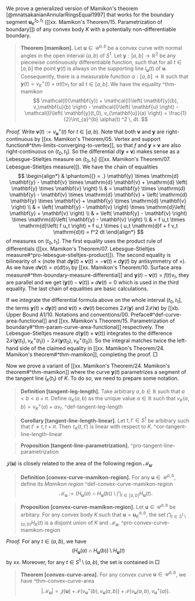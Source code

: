 We prove a generalized version of Mamikon's theorem [@mnatsakanianAnnularRingsEqual1997] that works for the boundary segment $\mathbf{u}_K^{t_0, t_1}$ ([[xx. Mamikon's Theorem/15. Parametrization of boundary]]) of any convex body $K$ with a potentially non-differentiable boundary.

> __Theorem [mamikon].__ Let $\mathbf{u} \in \mathcal{U}^{a, b}$ be a convex curve with normal angles in the open interval $(a, b)$ of $S^1$. Let $\mathbf{y} : [a, b] \to \mathbb{R}^2$ be any piecewise continuously differentiable function, such that for all $t \in [a, b]$ the point $\mathbf{y}(t)$ is always on the supporting line $l_\mathbf{u}(t)$ of $\mathbf{u}$. Consequently, there is a measurable function $\alpha : [a, b] \to \mathbb{R}$ such that $\mathbf{y}(t) = v_K^+(t) + \alpha(t)v_t$ for all $t \in [a, b]$. We have the equality ^thm-mamikon
$$
\mathcal{I}(\mathbf{y}) + \mathcal{I}\left( \mathbf{y}(b), v_\mathbf{u}(b) \right) - \mathcal{I}\left( \mathbf{u} \right)  - \mathcal{I}\left( \mathbf{y}(t_0), v_{\mathbf{u}}(a) \right) =  \frac{1}{2}\int_{a}^{b} \alpha(t) ^2 \, dt.
$$

_Proof._ Write $\mathbf{v}(t) := v_\mathbf{u}^+(t)$ for $t \in [a, b)$. Note that both $\mathbf{v}$ and $\mathbf{y}$ are right-continuous by [[xx. Mamikon's Theorem/05. Vertex and support function#^thm-limits-converging-to-vertex]], so that $f$ and $\mathbf{y} \times \mathbf{v}$ are also right-continuous on $(t_0, t_1]$. So the differential $d(\mathbf{y} \times \mathbf{v})$ makes sense as a Lebesgue-Stieltjes measure on $(t_0, t_1]$ ([[xx. Mamikon's Theorem/07. Lebesgue-Stieltjes measure]]). We have the chain of equalities
$$
\begin{align*}
& \phantom{{} = .} \mathbf{y} \times \mathrm{d} \mathbf{y} - \mathbf{v} \times \mathrm{d} \mathbf{v} + \mathrm{d} \left( \mathbf{y} \times \mathbf{v} \right)  \\
& = \mathbf{y} \times \mathrm{d} \mathbf{y} - \mathbf{v} \times \mathrm{d} \mathbf{v} + \left( \mathrm{d} \mathbf{y} \times \mathbf{v} + \mathbf{y} \times \mathrm{d} \mathbf{v}  \right)  \\
& = \left( \mathbf{y} - \mathbf{v} \right) \times \mathrm{d}\left( \mathbf{y} + \mathbf{v} \right)  \\
& = \left( \mathbf{y} - \mathbf{v} \right) \times \mathrm{d}\left( \mathbf{y} - \mathbf{v} \right)  \\
& = f u_t \times \mathrm{d}\left( f u_t \right) = f u_t \times ( u_t \mathrm{d}f + f v_t \mathrm{d}t) = f^2 dt
\end{align*}
$$
of measures on $(t_0, t_1]$. The first equality uses the product rule of differentials ([[xx. Mamikon's Theorem/07. Lebesgue-Stieltjes measure#^pro-lebesgue-stieltjes-product]]). The second equality is bilinearity of $\times$ (note that $d \mathbf{y}(t) \times \mathbf{v}(t) = - \mathbf{v}(t) \times d \mathbf{y}(t)$ by antisymmetry of $\times$). As we have $d \mathbf{v}(t) = \sigma(dt)v_t$ by [[xx. Mamikon's Theorem/10. Surface area measure#^thm-boundary-measure-differential]] and $\mathbf{y}(t) - \mathbf{v}(t) = f(t)v_t$, they are parallel and we get $(\mathbf{y}(t) - \mathbf{v}(t)) \times d \mathbf{v}(t) = 0$ which is used in the third equality. The last chain of equalities are basic calculations.

If we integrate the differential formula above on the whole interval $(t_0, t_1]$, the terms $\mathbf{y}(t) \times d \mathbf{y}(t)$ and $\mathbf{v}(t) \times d \mathbf{v}(t)$ becomes $2 \mathcal{I}(\mathbf{y})$ and $2 \mathcal{I}(\mathbf{v})$ by [[xb. Upper Bound A1/10. Notations and conventions/00. Preface#^def-curve-area-functional]] and [[xx. Mamikon's Theorem/15. Parametrization of boundary#^thm-param-curve-area-functional]] respectively. The Lebesgue-Stieltjes measure $d(\mathbf{y}(t) \times \mathbf{v}(t))$ integrates to the difference $2 \mathcal{I} \left( \mathbf{y}(t_1), v_K^+(t_1) \right) - 2 \mathcal{I} \left( \mathbf{y}(t_0), v_K^+(t_0) \right)$. So the integral matches twice the left-hand side of the claimed equality in [[xx. Mamikon's Theorem/24. Mamikon's theorem#^thm-mamikon]], completing the proof. □

Now we prove a variant of [[xx. Mamikon's Theorem/24. Mamikon's theorem#^thm-mamikon]] where the curve $\mathbf{y}(t)$ parametrizes a segment of the tangent line $l_K(t_1)$ of $K$. To do so, we need to prepare some notation.

> __Definition [tangent-leg-length].__ Take arbitrary $a, b \in \mathbb{R}$ such that $a < b < a + \pi$. Define $\alpha_K(a, b)$ as the unique value $\alpha \in \mathbb{R}$ such that $v_K(a, b) = v_K^+(a) + \alpha v_t$. ^def-tangent-leg-length

> __Corollary [tangent-line-length-linear].__ Let $t, t' \in S^1$ be arbitrary such that $t' \neq t, t + \pi$. Then $\tau_K(t, t')$ is linear with respect to $K$. ^cor-tangent-line-length-linear

> __Proposition [tangent-line-parametrization].__ 
> ^pro-tangent-line-parametrization

$\mathcal{J}(\mathbf{u})$ is closely related to the area of the following region $\mathcal{M}_\mathbf{u}$.

> __Definition [convex-curve-mamikon-region].__ For any $\mathbf{u} \in \mathcal{U}^{a, b}$, define its _Mamikon region_ ^def-convex-curve-mamikon-region
$$
\mathcal{M}_{\mathbf{u}} := \left( H_{\mathbf{u}}(a) \cap H_{\mathbf{u}}(b) \right)  \setminus \bigcap_{t \in [a, b]} H_{\mathbf{u}}(t).
$$

> __Proposition [convex-curve-mamikon-region].__ Let $\mathbf{u} \in \mathcal{U}^{a, b}$ be arbitary. For any convex body $K$ such that $\mathbf{u} = \mathbf{u}_K^{a, b}$, the set $\bigcap_{t \in S^1 \setminus (a, b)} H_K(t)$ is a disjoint union of $K$ and $\mathcal{M}_\mathbf{u}$. ^pro-convex-curve-mamikon-region

_Proof._ For any $t \in (a, b)$, we have 
$$(H_{\mathbf{u}}(a) \cap H_{\mathbf{u}}(b)) \setminus H_{\mathbf{u}}(t)$$
by xx. Moreover, for any $t \in S^1 \setminus (a, b)$, the set is contained in  □

> __Theorem [convex-curve-area].__ For any convex curve $\mathbf{u} \in \mathcal{U}^{a, b}$, we have ^thm-convex-curve-area
$$
|\mathcal{M}_\mathbf{u}| = \mathcal{J}(\mathbf{u}) + \mathcal{I}(v_{\mathbf{u}}^+(b), v_{\mathbf{u}}(a, b)) + \mathcal{I}(v_{\mathbf{u}}(a, b), v_\mathbf{u}^+(a)).
$$